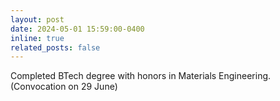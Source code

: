 ```yaml
---
layout: post
date: 2024-05-01 15:59:00-0400
inline: true
related_posts: false
---
```


Completed BTech degree with honors in Materials Engineering. (Convocation on 29 June)

